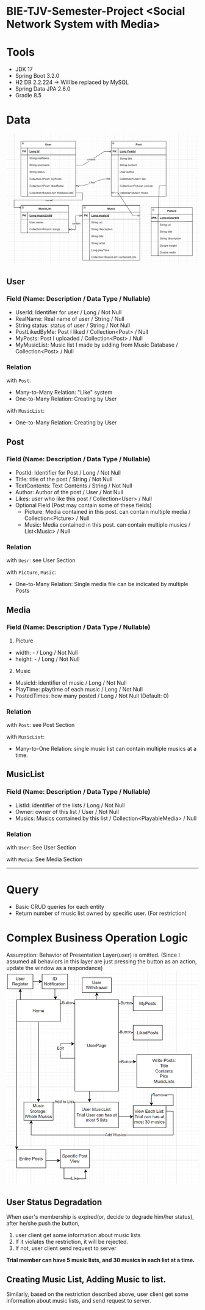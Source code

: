 # BIE-TJV-Semester-Project \<Social Network System with Media\>
# Tools
- JDK 17
- Spring Boot 3.2.0
- H2 DB 2.2.224 → Will be replaced by MySQL
- Spring Data JPA 2.6.0
- Gradle 8.5

# Data
![DataConceptualRelation](./images/data_conceptual_relation_new.png)
## User
### Field (Name: Description / Data Type / Nullable)
 - UserId: Identifier for user / Long / Not Null
 - RealName: Real name of user / String / Null
 - String status: status of user / String / Not Null
 - PostLikedByMe: Post I liked / Collection\<Post> / Null
 - MyPosts: Post I uploaded / Collection\<Post> / Null
 - MyMusicList: Music list I made by adding from Music Database / Collection\<Post> / Null

### Relation
with `Post`: 
- Many-to-Many Relation: "Like" system
- One-to-Many Relation: Creating by User

with `MusicList`:
 - One-to-Many Relation: Creating by User

## Post
### Field (Name: Description / Data Type / Nullable)
- PostId: Identifier for Post / Long / Not Null
- Title: title of the post / String / Not Null
- TextContents: Text Contents / String / Not Null
- Author: Author of the post / User / Not Null
- Likes: user who like this post / Collection\<User> / Null
- Optional Field (Post may contain some of these fields)
  - Picture: Media contained in this post. can contain multiple media / Collection\<Picture> / Null
  - Music: Media contained in this post. can contain multiple musics / List\<Music> / Null

### Relation
with `Uesr`: see User Section

with `Picture`, `Music`:
 - One-to-Many Relation: Single media file can be indicated by multiple Posts

## Media
### Field (Name: Description / Data Type / Nullable)
1. Picture
- width: - / Long / Not Null
- height: - / Long / Not Null
2. Music
- MusicId: identifier of music / Long / Not Null
- PlayTime: playtime of each music / Long / Not Null
- PostedTimes: how many posted / Long / Not Null (Default: 0)

### Relation
with `Post`: see Post Section

with `MusicList`:
 - Many-to-One Relation: single music list can contain multiple musics at a time.

## MusicList
### Field (Name: Description / Data Type / Nullable)
 - ListId: identifier of the lists / Long / Not Null
 - Owner: owner of this list / User / Not Null
 - Musics: Musics contained by this list / Collection\<PlayableMedia> / Null

### Relation

with `User`: See User Section

with `Media`: See Media Section

---

# Query
- Basic CRUD queries for each entity
- Return number of music list owned by specific user. (For restriction) 

# Complex Business Operation Logic
Assumption: Behavior of Presentation Layer(user) is omitted. (Since I assumed all behaviors in this layer are just pressing the button as an action, update the window as a respondance)
![WorkFlow](./images/Entire_Work_Flow.png)

## User Status Degradation
When user's membership is expired(or, decide to degrade him/her status), after he/she push the button,

1. user client get some information about music lists
2. If it violates the restriction, it will be rejected.
3. If not, user client send request to server

**Trial member can have 5 music lists, and 30 musics in each list at a time.**

## Creating Music List, Adding Music to list.
Similarly, based on the restriction described above, user client get some information about music lists, and send request to server.
